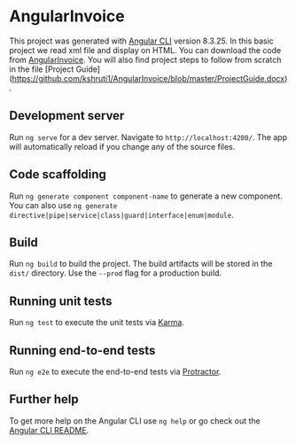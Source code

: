 # AngularInvoice

This project was generated with [Angular CLI](https://github.com/angular/angular-cli) version 8.3.25.
In this basic project we read xml file and display on HTML. You can download the code from [AngularInvoice](https://github.com/kshruti1/AngularInvoice).
You will also find project steps to follow from scratch in the file [Project Guide] (https://github.com/kshruti1/AngularInvoice/blob/master/ProjectGuide.docx).

## Development server

Run `ng serve` for a dev server. Navigate to `http://localhost:4200/`. The app will automatically reload if you change any of the source files.

## Code scaffolding

Run `ng generate component component-name` to generate a new component. You can also use `ng generate directive|pipe|service|class|guard|interface|enum|module`.

## Build

Run `ng build` to build the project. The build artifacts will be stored in the `dist/` directory. Use the `--prod` flag for a production build.

## Running unit tests

Run `ng test` to execute the unit tests via [Karma](https://karma-runner.github.io).

## Running end-to-end tests

Run `ng e2e` to execute the end-to-end tests via [Protractor](http://www.protractortest.org/).

## Further help

To get more help on the Angular CLI use `ng help` or go check out the [Angular CLI README](https://github.com/angular/angular-cli/blob/master/README.md).
